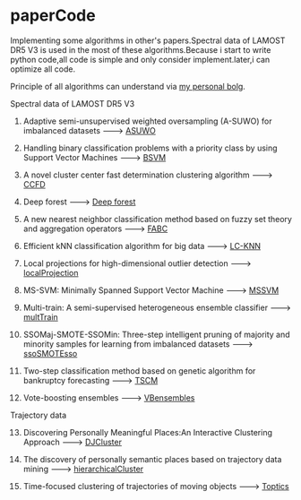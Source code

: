 # paperCode

Implementing some algorithms in other's papers.Spectral data of LAMOST DR5 V3 is used in the most of these algorithms.Because i start to write python code,all code is simple and only consider implement.later,i can optimize all code.

Principle of all algorithms can understand via [my personal bolg](https://www.cnblogs.com/mary1/).

Spectral data of LAMOST DR5 V3

1. Adaptive semi-unsupervised weighted oversampling (A-SUWO) for imbalanced datasets ---> [ASUWO](https://github.com/yzzyq/paperCode/tree/master/ASUWO)

2. Handling binary classification problems with a priority class by using Support Vector Machines ---> [BSVM](https://github.com/yzzyq/paperCode/tree/master/BSVM)

3. A novel cluster center fast determination clustering algorithm ---> [CCFD](https://github.com/yzzyq/paperCode/tree/master/CCFD)

4. Deep forest ---> [Deep forest](https://github.com/yzzyq/paperCode/tree/master/deepForst)

5. A new nearest neighbor classification method based on fuzzy set theory and aggregation operators ---> [FABC](https://github.com/yzzyq/paperCode/tree/master/FABC)

6. Efficient kNN classification algorithm for big data ---> [LC-KNN](https://github.com/yzzyq/paperCode/tree/master/LC-KNN)

7. Local projections for high-dimensional outlier detection ---> [localProjection](https://github.com/yzzyq/paperCode/tree/master/localProjection)

8. MS-SVM: Minimally Spanned Support Vector Machine ---> [MSSVM](https://github.com/yzzyq/paperCode/tree/master/MSSVM)

9. Multi-train: A semi-supervised heterogeneous ensemble classifier ---> [multTrain](https://github.com/yzzyq/paperCode/tree/master/multTrain)

10. SSOMaj-SMOTE-SSOMin: Three-step intelligent pruning of majority and minority samples for learning from imbalanced datasets ---> [ssoSMOTEsso](https://github.com/yzzyq/paperCode/tree/master/ssoSMOTEsso)

11. Two-step classification method based on genetic algorithm for bankruptcy forecasting ---> [TSCM](https://github.com/yzzyq/paperCode/tree/master/TSCM)

12. Vote-boosting ensembles ---> [VBensembles](https://github.com/yzzyq/paperCode/tree/master/VBensembles)



Trajectory data

13. Discovering Personally Meaningful Places:An Interactive Clustering Approach ---> [DJCluster](https://github.com/yzzyq/paperCode/tree/master/DJCluster)

14. The discovery of personally semantic places based on trajectory data mining ---> [hierarchicalCluster](https://github.com/yzzyq/paperCode/tree/master/hierarchicalCluster)

15. Time-focused clustering of trajectories of moving objects ---> [Toptics](https://github.com/yzzyq/paperCode/tree/master/Toptics)

